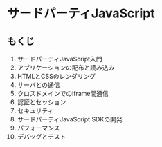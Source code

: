 # サードパーティJavaScript

## もくじ
1. サードパーティJavaScript入門
2. アプリケーションの配布と読み込み
3. HTMLとCSSのレンダリング
4. サーバとの通信
5. クロスドメインでのiframe間通信
6. 認証とセッション
7. セキュリティ
8. サードパーティJavaScript SDKの開発
9. パフォーマンス
10. デバッグとテスト
